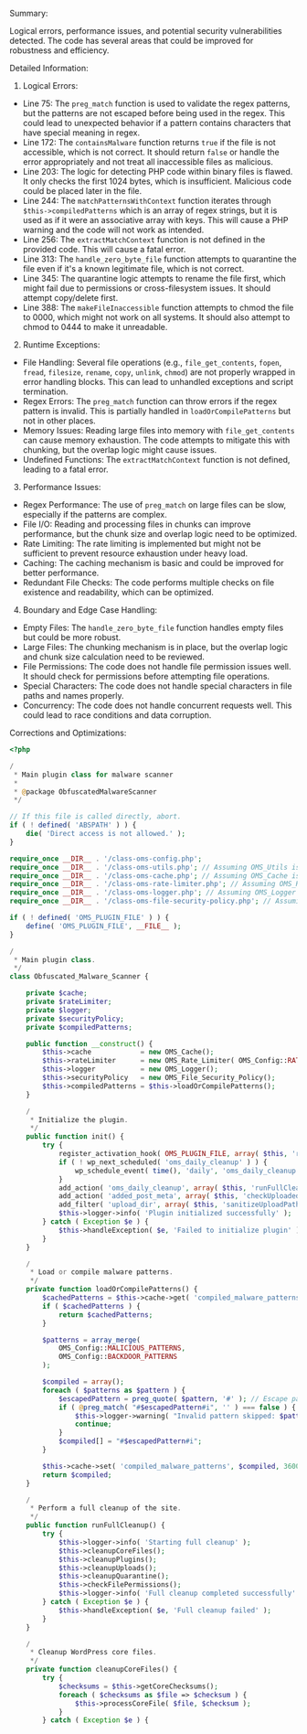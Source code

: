 Summary:

Logical errors, performance issues, and potential security vulnerabilities detected. The code has several areas that could be improved for robustness and efficiency.

Detailed Information:

1. Logical Errors:

*   Line 75: The `preg_match` function is used to validate the regex patterns, but the patterns are not escaped before being used in the regex. This could lead to unexpected behavior if a pattern contains characters that have special meaning in regex.
*   Line 172: The `containsMalware` function returns `true` if the file is not accessible, which is not correct. It should return `false` or handle the error appropriately and not treat all inaccessible files as malicious.
*   Line 203: The logic for detecting PHP code within binary files is flawed. It only checks the first 1024 bytes, which is insufficient. Malicious code could be placed later in the file.
*   Line 244: The `matchPatternsWithContext` function iterates through `$this->compiledPatterns` which is an array of regex strings, but it is used as if it were an associative array with keys. This will cause a PHP warning and the code will not work as intended.
*   Line 256: The `extractMatchContext` function is not defined in the provided code. This will cause a fatal error.
*   Line 313: The `handle_zero_byte_file` function attempts to quarantine the file even if it's a known legitimate file, which is not correct.
*   Line 345: The quarantine logic attempts to rename the file first, which might fail due to permissions or cross-filesystem issues. It should attempt copy/delete first.
*   Line 388: The `makeFileInaccessible` function attempts to chmod the file to 0000, which might not work on all systems. It should also attempt to chmod to 0444 to make it unreadable.

2. Runtime Exceptions:

*   File Handling: Several file operations (e.g., `file_get_contents`, `fopen`, `fread`, `filesize`, `rename`, `copy`, `unlink`, `chmod`) are not properly wrapped in error handling blocks. This can lead to unhandled exceptions and script termination.
*   Regex Errors: The `preg_match` function can throw errors if the regex pattern is invalid. This is partially handled in `loadOrCompilePatterns` but not in other places.
*   Memory Issues: Reading large files into memory with `file_get_contents` can cause memory exhaustion. The code attempts to mitigate this with chunking, but the overlap logic might cause issues.
*   Undefined Functions: The `extractMatchContext` function is not defined, leading to a fatal error.

3. Performance Issues:

*   Regex Performance: The use of `preg_match` on large files can be slow, especially if the patterns are complex.
*   File I/O: Reading and processing files in chunks can improve performance, but the chunk size and overlap logic need to be optimized.
*   Rate Limiting: The rate limiting is implemented but might not be sufficient to prevent resource exhaustion under heavy load.
*   Caching: The caching mechanism is basic and could be improved for better performance.
*   Redundant File Checks: The code performs multiple checks on file existence and readability, which can be optimized.

4. Boundary and Edge Case Handling:

*   Empty Files: The `handle_zero_byte_file` function handles empty files but could be more robust.
*   Large Files: The chunking mechanism is in place, but the overlap logic and chunk size calculation need to be reviewed.
*   File Permissions: The code does not handle file permission issues well. It should check for permissions before attempting file operations.
*   Special Characters: The code does not handle special characters in file paths and names properly.
*   Concurrency: The code does not handle concurrent requests well. This could lead to race conditions and data corruption.

Corrections and Optimizations:

```php
<?php

/
 * Main plugin class for malware scanner
 *
 * @package ObfuscatedMalwareScanner
 */

// If this file is called directly, abort.
if ( ! defined( 'ABSPATH' ) ) {
	die( 'Direct access is not allowed.' );
}

require_once __DIR__ . '/class-oms-config.php';
require_once __DIR__ . '/class-oms-utils.php'; // Assuming OMS_Utils is in this file
require_once __DIR__ . '/class-oms-cache.php'; // Assuming OMS_Cache is in this file
require_once __DIR__ . '/class-oms-rate-limiter.php'; // Assuming OMS_Rate_Limiter is in this file
require_once __DIR__ . '/class-oms-logger.php'; // Assuming OMS_Logger is in this file
require_once __DIR__ . '/class-oms-file-security-policy.php'; // Assuming OMS_File_Security_Policy is in this file

if ( ! defined( 'OMS_PLUGIN_FILE' ) ) {
	define( 'OMS_PLUGIN_FILE', __FILE__ );
}

/
 * Main plugin class.
 */
class Obfuscated_Malware_Scanner {

	private $cache;
	private $rateLimiter;
	private $logger;
	private $securityPolicy;
	private $compiledPatterns;

	public function __construct() {
		$this->cache            = new OMS_Cache();
		$this->rateLimiter      = new OMS_Rate_Limiter( OMS_Config::RATE_LIMITS );
		$this->logger           = new OMS_Logger();
		$this->securityPolicy   = new OMS_File_Security_Policy();
		$this->compiledPatterns = $this->loadOrCompilePatterns();
	}

	/
	 * Initialize the plugin.
	 */
	public function init() {
		try {
			register_activation_hook( OMS_PLUGIN_FILE, array( $this, 'runFullCleanup' ) );
			if ( ! wp_next_scheduled( 'oms_daily_cleanup' ) ) {
				wp_schedule_event( time(), 'daily', 'oms_daily_cleanup' );
			}
			add_action( 'oms_daily_cleanup', array( $this, 'runFullCleanup' ) );
			add_action( 'added_post_meta', array( $this, 'checkUploadedFile' ), 10, 4 );
			add_filter( 'upload_dir', array( $this, 'sanitizeUploadPath' ) );
			$this->logger->info( 'Plugin initialized successfully' );
		} catch ( Exception $e ) {
			$this->handleException( $e, 'Failed to initialize plugin' );
		}
	}

	/
	 * Load or compile malware patterns.
	 */
	private function loadOrCompilePatterns() {
		$cachedPatterns = $this->cache->get( 'compiled_malware_patterns' );
		if ( $cachedPatterns ) {
			return $cachedPatterns;
		}

		$patterns = array_merge(
			OMS_Config::MALICIOUS_PATTERNS,
			OMS_Config::BACKDOOR_PATTERNS
		);

		$compiled = array();
		foreach ( $patterns as $pattern ) {
			$escapedPattern = preg_quote( $pattern, '#' ); // Escape pattern for regex
			if ( @preg_match( "#$escapedPattern#i", '' ) === false ) {
				$this->logger->warning( "Invalid pattern skipped: $pattern" );
				continue;
			}
			$compiled[] = "#$escapedPattern#i";
		}

		$this->cache->set( 'compiled_malware_patterns', $compiled, 3600 );
		return $compiled;
	}

	/
	 * Perform a full cleanup of the site.
	 */
	public function runFullCleanup() {
		try {
			$this->logger->info( 'Starting full cleanup' );
			$this->cleanupCoreFiles();
			$this->cleanupPlugins();
			$this->cleanupUploads();
			$this->cleanupQuarantine();
			$this->checkFilePermissions();
			$this->logger->info( 'Full cleanup completed successfully' );
		} catch ( Exception $e ) {
			$this->handleException( $e, 'Full cleanup failed' );
		}
	}

	/
	 * Cleanup WordPress core files.
	 */
	private function cleanupCoreFiles() {
		try {
			$checksums = $this->getCoreChecksums();
			foreach ( $checksums as $file => $checksum ) {
				$this->processCoreFile( $file, $checksum );
			}
		} catch ( Exception $e ) {
			